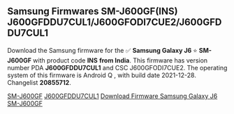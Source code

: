 <h2>Samsung Firmwares SM-J600GF(INS) J600GFDDU7CUL1/J600GFODI7CUE2/J600GFDDU7CUL1</h2>
Download the Samsung firmware for the ✅ <strong>Samsung Galaxy J6 </strong> ⭐ <strong>SM-J600GF</strong> with product code <strong>INS</strong> <strong> from India</strong>. This firmware has version number PDA <strong>J600GFDDU7CUL1</strong> and CSC J600GFODI7CUE2. The operating system of this firmware is Android Q , with build date 2021-12-28. Changelist <strong>20855712</strong>.

[SM-J600GF](https://samfirm.shop/model/SM-J600GF)
[J600GFDDU7CUL1](https://samfirm.shop/pda/J600GFDDU7CUL1)
[Download Firmware Samsung Galaxy J6 SM-J600GF](https://samfirm.shop/firmware/485975)
